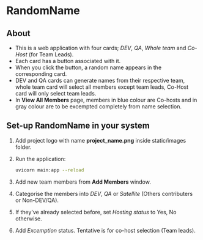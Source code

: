 # RandomName

## About

- This is a web application with four cards; _DEV_, _QA_, _Whole team_ and _Co-Host_ (for Team Leads).
- Each card has a button associated with it.
- When you click the button, a random name appears in the corresponding card.
- DEV and QA cards can generate names from their respective team, whole team card will select all members except team leads, Co-Host card will only select team leads.
- In **View All Members** page, members in blue colour are Co-hosts and in gray colour are to be excempted completely from name selection.

## Set-up RandomName in your system

1. Add project logo with name **project_name.png** inside static/images folder.
2. Run the application:

    ```bash
    uvicorn main:app --reload
    ```

3. Add new team members from **Add Members** window.
4. Categorise the members into _DEV_, _QA_ or _Satellite_ (Others contributers or Non-DEV/QA).
5. If they've already selected before, set _Hosting status_ to Yes, No otherwise.
6. Add _Excemption_ status. Tentative is for co-host selection (Team leads).
